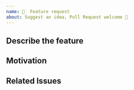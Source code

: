 ```yaml
---
name: 🍻  Feature request
about: Suggest an idea, Pull Request welcome 🚀
---
```


## Describe the feature

<!-- Describe the requested Feature -->

## Motivation

<!-- Describe the motivation behind it -->

## Related Issues

<!-- Link related issues here -->
